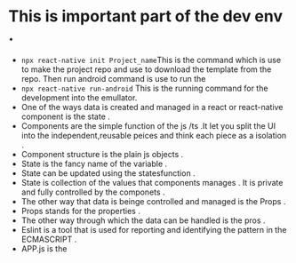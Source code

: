 # This is important part of the dev env .
- `npx react-native init Project_name`This is the command which is use to make the project repo and use to download the template from the repo. Then run android command is use to run the 
- `npx react-native run-android` This is the running command for the development into the emullator.
- One of the ways data is created and managed  in a react or react-native component  is the state .
- Components are the simple function of the js /ts .It let you split the UI  into the independent,reusable peices and think each piece as a isolation .
- Component structure is the plain js objects .
- State is the fancy name of the variable .
- State can be updated using the statesfunction .
- State is collection of the values that components manages . It is private and fully controlled by the componets .
- The other way that data is beinge controlled and managed is the Props .
- Props stands for the properties .
- The other way through which the data can be handled is the pros . 
- Eslint is a tool that is used for reporting and identifying the pattern in the ECMASCRIPT .
- APP.js is the 